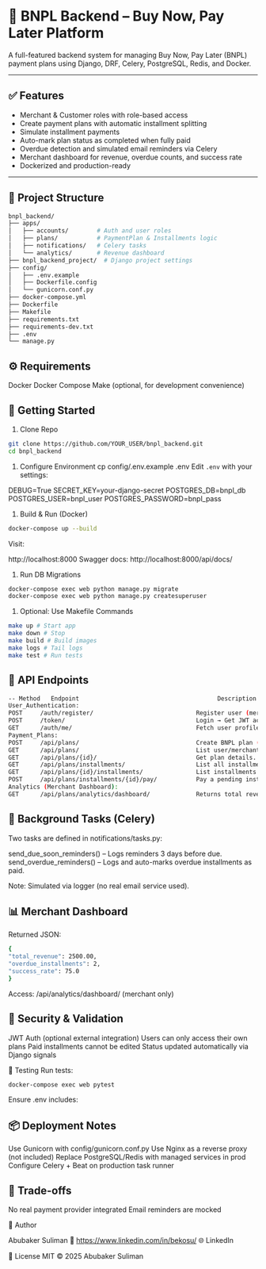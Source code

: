 # 🏦 BNPL Backend – Buy Now, Pay Later Platform

A full-featured backend system for managing Buy Now, Pay Later (BNPL) payment plans using Django, DRF, Celery,
PostgreSQL, Redis, and Docker.

---

## ✅ Features

- Merchant & Customer roles with role-based access
- Create payment plans with automatic installment splitting
- Simulate installment payments
- Auto-mark plan status as completed when fully paid
- Overdue detection and simulated email reminders via Celery
- Merchant dashboard for revenue, overdue counts, and success rate
- Dockerized and production-ready

---

## 📁 Project Structure

```bash
bnpl_backend/
├── apps/
│   ├── accounts/        # Auth and user roles
│   ├── plans/           # PaymentPlan & Installments logic
│   ├── notifications/   # Celery tasks
│   └── analytics/       # Revenue dashboard
├── bnpl_backend_project/  # Django project settings
├── config/
│   ├── .env.example
│   ├── Dockerfile.config
│   └── gunicorn.conf.py
├── docker-compose.yml
├── Dockerfile
├── Makefile
├── requirements.txt
├── requirements-dev.txt
├── .env
└── manage.py
```

## ⚙️ Requirements

Docker
Docker Compose
Make (optional, for development convenience)

## 🚀 Getting Started

1. Clone Repo
```bash
git clone https://github.com/YOUR_USER/bnpl_backend.git
cd bnpl_backend
````

1. Configure Environment
   cp config/.env.example .env
   Edit `.env` with your settings:

DEBUG=True
SECRET_KEY=your-django-secret
POSTGRES_DB=bnpl_db
POSTGRES_USER=bnpl_user
POSTGRES_PASSWORD=bnpl_pass

1. Build & Run (Docker)
```bash
docker-compose up --build
````
Visit:

http://localhost:8000
Swagger docs: http://localhost:8000/api/docs/

1. Run DB Migrations
```bash
docker-compose exec web python manage.py migrate
docker-compose exec web python manage.py createsuperuser
````

1. Optional: Use Makefile Commands
```bash
make up # Start app
make down # Stop
make build # Build images
make logs # Tail logs
make test # Run tests
````

## 🔗 API Endpoints
```bash
-- Method	Endpoint	                                   Description
User_Authentication:
POST	 /auth/register/	                         Register user (merchant/customer).
POST	 /token/	                                 Login → Get JWT access/refresh tokens.
GET	     /auth/me/	                                 Fetch user profile.
Payment_Plans:
POST	 /api/plans/	                             Create BNPL plan (merchant only).
GET	     /api/plans/	                             List user/merchant plans.
GET	     /api/plans/{id}/	                         Get plan details.
GET      /api/plans/installments/	                 List all installments(See upcoming payments).
GET      /api/plans/{id}/installments/	             List installments for a plan.
POST	 /api/plans/installments/{id}/pay/	         Pay a pending installment(Simulate payment).
Analytics (Merchant Dashboard):
GET	     /api/plans/analytics/dashboard/	         Returns total revenue, overdue count.                         
```
## 🔄 Background Tasks (Celery)

Two tasks are defined in notifications/tasks.py:

send_due_soon_reminders() – Logs reminders 3 days before due.
send_overdue_reminders() – Logs and auto-marks overdue installments as paid.

Note: Simulated via logger (no real email service used).

## 📊 Merchant Dashboard

Returned JSON:
```bash
{
"total_revenue": 2500.00,
"overdue_installments": 2,
"success_rate": 75.0
}
```
Access: /api/analytics/dashboard/ (merchant only)

## 🔐 Security & Validation

JWT Auth (optional external integration)
Users can only access their own plans
Paid installments cannot be edited
Status updated automatically via Django signals

🧪 Testing
Run tests:
```bash
docker-compose exec web pytest
````
Ensure .env includes:

## 📦 Deployment Notes

Use Gunicorn with config/gunicorn.conf.py
Use Nginx as a reverse proxy (not included)
Replace PostgreSQL/Redis with managed services in prod
Configure Celery + Beat on production task runner

## 📝 Trade-offs

No real payment provider integrated
Email reminders are mocked

👤 Author

Abubaker Suliman
📧 https://www.linkedin.com/in/bekosu/
🌐 LinkedIn

📄 License
MIT © 2025 Abubaker Suliman








